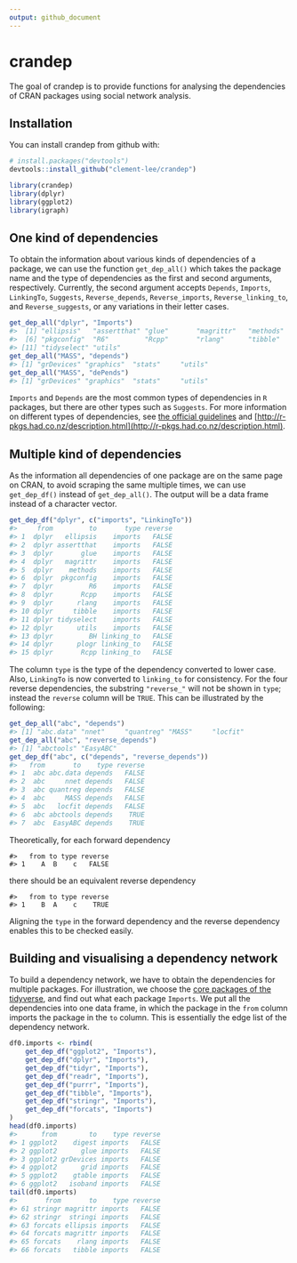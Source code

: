 ```yaml
---
output: github_document
---
```


<!-- README.md is generated from README.Rmd. Please edit that file -->


# crandep

<!-- badges: start -->
<!-- badges: end -->

The goal of crandep is to provide functions for analysing the dependencies of CRAN packages using social network analysis.

## Installation

You can install crandep from github with:


```r
# install.packages("devtools")
devtools::install_github("clement-lee/crandep")
```




```r
library(crandep)
library(dplyr)
library(ggplot2)
library(igraph)
```





## One kind of dependencies 
To obtain the information about various kinds of dependencies of a package, we can use the function `get_dep_all()` which takes the package name and the type of dependencies as the first and second arguments, respectively. Currently, the second argument accepts `Depends`, `Imports`, `LinkingTo`, `Suggests`, `Reverse_depends`, `Reverse_imports`, `Reverse_linking_to`, and `Reverse_suggests`, or any variations in their letter cases.


```r
get_dep_all("dplyr", "Imports")
#>  [1] "ellipsis"   "assertthat" "glue"       "magrittr"   "methods"   
#>  [6] "pkgconfig"  "R6"         "Rcpp"       "rlang"      "tibble"    
#> [11] "tidyselect" "utils"
get_dep_all("MASS", "depends")
#> [1] "grDevices" "graphics"  "stats"     "utils"
get_dep_all("MASS", "dePends")
#> [1] "grDevices" "graphics"  "stats"     "utils"
```

`Imports` and `Depends` are the most common types of dependencies in `R` packages, but there are other types such as `Suggests`. For more information on different types of dependencies, see [the official guidelines](https://cran.r-project.org/doc/manuals/r-release/R-exts.html#Package-Dependencies) and [http://r-pkgs.had.co.nz/description.html](http://r-pkgs.had.co.nz/description.html).





## Multiple kind of dependencies
As the information all dependencies of one package are on the same page on CRAN, to avoid scraping the same multiple times, we can use `get_dep_df()` instead of  `get_dep_all()`. The output will be a data frame instead of a character vector.


```r
get_dep_df("dplyr", c("imports", "LinkingTo"))
#>     from         to       type reverse
#> 1  dplyr   ellipsis    imports   FALSE
#> 2  dplyr assertthat    imports   FALSE
#> 3  dplyr       glue    imports   FALSE
#> 4  dplyr   magrittr    imports   FALSE
#> 5  dplyr    methods    imports   FALSE
#> 6  dplyr  pkgconfig    imports   FALSE
#> 7  dplyr         R6    imports   FALSE
#> 8  dplyr       Rcpp    imports   FALSE
#> 9  dplyr      rlang    imports   FALSE
#> 10 dplyr     tibble    imports   FALSE
#> 11 dplyr tidyselect    imports   FALSE
#> 12 dplyr      utils    imports   FALSE
#> 13 dplyr         BH linking_to   FALSE
#> 14 dplyr      plogr linking_to   FALSE
#> 15 dplyr       Rcpp linking_to   FALSE
```
The column `type` is the type of the dependency converted to lower case. Also, `LinkingTo` is now converted to `linking_to` for consistency. For the four reverse dependencies, the substring `"reverse_"` will not be shown in `type`; instead the `reverse` column will be `TRUE`. This can be illustrated by the following:


```r
get_dep_all("abc", "depends")
#> [1] "abc.data" "nnet"     "quantreg" "MASS"     "locfit"
get_dep_all("abc", "reverse_depends")
#> [1] "abctools" "EasyABC"
get_dep_df("abc", c("depends", "reverse_depends"))
#>   from       to    type reverse
#> 1  abc abc.data depends   FALSE
#> 2  abc     nnet depends   FALSE
#> 3  abc quantreg depends   FALSE
#> 4  abc     MASS depends   FALSE
#> 5  abc   locfit depends   FALSE
#> 6  abc abctools depends    TRUE
#> 7  abc  EasyABC depends    TRUE
```
Theoretically, for each forward dependency

```
#>   from to type reverse
#> 1    A  B    c   FALSE
```
there should be an equivalent reverse dependency

```
#>   from to type reverse
#> 1    B  A    c    TRUE
```
Aligning the `type` in the forward dependency and the reverse dependency enables this to be checked easily.





## Building and visualising a dependency network
To build a dependency network, we have to obtain the dependencies for multiple packages. For illustration, we choose the [core packages of the tidyverse](https://www.tidyverse.org/packages/), and find out what each package `Imports`. We put all the dependencies into one data frame, in which the package in the `from` column imports the package in the `to` column. This is essentially the edge list of the dependency network.


```r
df0.imports <- rbind(
    get_dep_df("ggplot2", "Imports"),
    get_dep_df("dplyr", "Imports"),
    get_dep_df("tidyr", "Imports"),
    get_dep_df("readr", "Imports"),
    get_dep_df("purrr", "Imports"),
    get_dep_df("tibble", "Imports"),
    get_dep_df("stringr", "Imports"),
    get_dep_df("forcats", "Imports")
)
head(df0.imports)
#>      from        to    type reverse
#> 1 ggplot2    digest imports   FALSE
#> 2 ggplot2      glue imports   FALSE
#> 3 ggplot2 grDevices imports   FALSE
#> 4 ggplot2      grid imports   FALSE
#> 5 ggplot2    gtable imports   FALSE
#> 6 ggplot2   isoband imports   FALSE
tail(df0.imports)
#>       from       to    type reverse
#> 61 stringr magrittr imports   FALSE
#> 62 stringr  stringi imports   FALSE
#> 63 forcats ellipsis imports   FALSE
#> 64 forcats magrittr imports   FALSE
#> 65 forcats    rlang imports   FALSE
#> 66 forcats   tibble imports   FALSE
```

